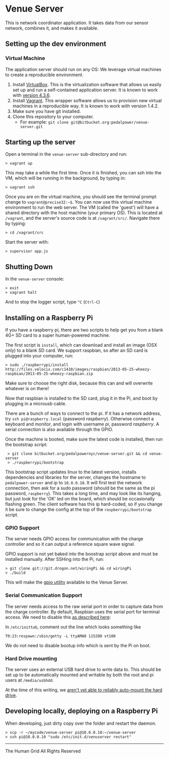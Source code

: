 


# Venue Server

This is network coordinator application. It takes data from our sensor network, combines it, and makes it available.


## Setting up the dev environment ##

### Virtual Machine ###

The application server should run on any OS: We leverage virtual machines to create a reproducible environment.

1. Install [VirtualBox](https://www.virtualbox.org/). This is the virtualization software that allows us easily set up and run a self-contained application server. It is known to work with [version 4.3.6](http://download.virtualbox.org/virtualbox/4.3.6/).
2. Install [Vagrant](http://www.vagrantup.com/). This wrapper software allows us to provision new virtual machines in a reproducible way. It is known to work with version 1.4.2.
3. Make sure you have git installed.
4. Clone this repository to your computer.
    * For example: `git clone git@bitbucket.org:pedalpower/venue-server.git`



## Starting up the server

Open a terminal in the `venue-server` sub-directory and run:

    > vagrant up

This may take a while the first time. Once it is finished, you can ssh into the VM, which will be running in the background, by typing in:

    > vagrant ssh

Once you are on the virtual machine, you should see the terminal prompt change to `vagrant@precise32:~$`. You can now use this virtual machine environment to run the web server. The VM (called the 'guest') will have a shared directory with the host machine (your primary OS). This is located at `/vagrant`, and the server's source code is at `/vagrant/src/`. Navigate there by typing:

    > cd /vagrant/src

Start the server with:

    > supervisor app.js


## Shutting Down

In the `venue-server` console:

    > exit
    > vagrant halt

And to stop the logger script, type `^C` (`Ctrl-C`)


## Installing on a Raspberry Pi


If you have a raspberry pi, there are two scripts to help get you from a blank 4G+ SD card to a super human-powered machine.

The first script is `install`, which can download and install an image (OSX only) to a blank SD card. We support raspbian, so after an SD card is plugged into your computer, run:

    > sudo ./raspberrypi/install http://files.velocix.com/c1410/images/raspbian/2013-05-25-wheezy-raspbian/2013-05-25-wheezy-raspbian.zip

Make sure to choose the right disk, because this can and will overwrite whatever is on there!

Now that raspbian is installed to the SD card, plug it in the Pi, and boot by plugging in a microusb cable.

There are a bunch of ways to connect to the pi. If it has a network address, try `ssh pi@raspberry.local` (password *raspberry*). Otherwise connect a keyboard and monitor, and login with username *pi*, password *raspberry*. A serial connection is also available through the GPIO.

Once the machine is booted, make sure the latest code is installed, then run the bootstrap script:

     > git clone bitbucket.org/pedalpowernyc/venue-server.git && cd venue-server
     > ./raspberrypi/bootstrap

This bootstrap script updates linux to the latest version, installs dependencies and libraries for the server, changes the hostname to `pedalpower-server` and ip to `10.0.0.10`. It will first test the network connection, then ask for a sudo password (should be the same as the pi password, `raspberry`). This takes a long time, and may look like its hanging, but just look for the 'OK' led on the board, which should be occasionally flashing green. The client software has this ip hard-coded, so if you change it be sure to change the config at the top of the `raspberrypi/bootstrap` script.

### GPIO Support

The server needs GPIO access for communication with the charge controller and so it can output a reference square wave signal.

GPIO support is not yet baked into the boostrap script above and must be installed manually. After SSHing into the Pi, run:

    > git clone git://git.drogon.net/wiringPi && cd wiringPi
    > ./build

This will make the [gpio utility](http://wiringpi.com/the-gpio-utility/) available to the Venue Server.

### Serial Communication Support

The server needs access to the raw serial port in order to capture data from the charge controller. By default, Raspbian uses the serial port for terminal access. We need to disable this [as described here](http://www.hobbytronics.co.uk/raspberry-pi-serial-port):

In `/etc/inittab`, comment out the line which looks something like

    T0:23:respawn:/sbin/getty -L ttyAMA0 115200 vt100

We do not need to disable bootup info which is sent by the Pi on boot.


### Hard Drive mounting

The server uses an external USB hard drive to write data to. This should be set up to be automatically mounted and writable by both the root and pi users at `/media/usbhdd`.

At the time of this writing, we [aren't yet able to reliably auto-mount the hard drive](https://bitbucket.org/pedalpower/venue-server/issue/6/).


## Developing locally, deploying on a Raspberry Pi

When developing, just dirty copy over the folder and restart the daemon.

    > scp -r ~/mycode/venue-server pi@10.0.0.10:~/venue-server
    > ssh pi@10.0.0.10 "sudo /etc/init.d/venuserver restart"

-----------


The Human Grid
All Rights Reserved

